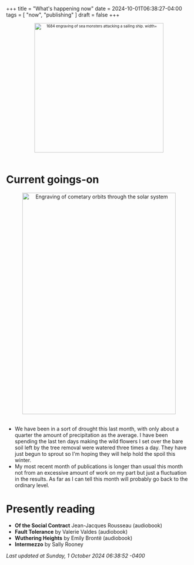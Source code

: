 +++
title = "What's happening now"
date = 2024-10-01T06:38:27-04:00
tags = [
    "now",
    "publishing"
]
draft = false
+++
<div align="center" style="font-size:x-small"><img src="https://milkfish08.s3.amazonaws.com/photo/blog/abovethefold/1684-untitled-engraving-of-sea-monsters-attacking-a-sailing-vessel-49fa31.jpg" alt="1684 engraving of sea monsters attacking a sailing ship. width="512" height="351" title="Sea monsters attacking a sailing ship" /></div><br clear="all" />

# Current goings-on

<div align="center"><img src="https://milkfish08.s3.amazonaws.com/photo/blog/comets.jpeg" height=600 width=417 alt="Engraving of cometary orbits through the solar system" title="Comets" /></div><br clear="all" />

* We have been in a sort of drought this last month, with only about a quarter the amount of precipitation as the average.
I have been spending the last ten days making the wild flowers I set over the bare soil left by the tree removal were watered three times a day.
They have just begun to sprout so I'm hoping they will help hold the spoil this winter.
* My most recent month of publications is longer than usual this month not from an excessive amount of work on my part but just a fluctuation in the results.
As far as I can tell this month will probably go back to the ordinary level.

# Presently reading

* __Of the Social Contract__ Jean-Jacques Rousseau (audiobook)
* __Fault Tolerance__ by Valerie Valdes (audiobook)
* __Wuthering Heights__ by Emily Bront&euml; (audiobook)
* __Intermezzo__ by Sally Rooney

*Last updated at Sunday, 1 October 2024 06:38:52 -0400*
